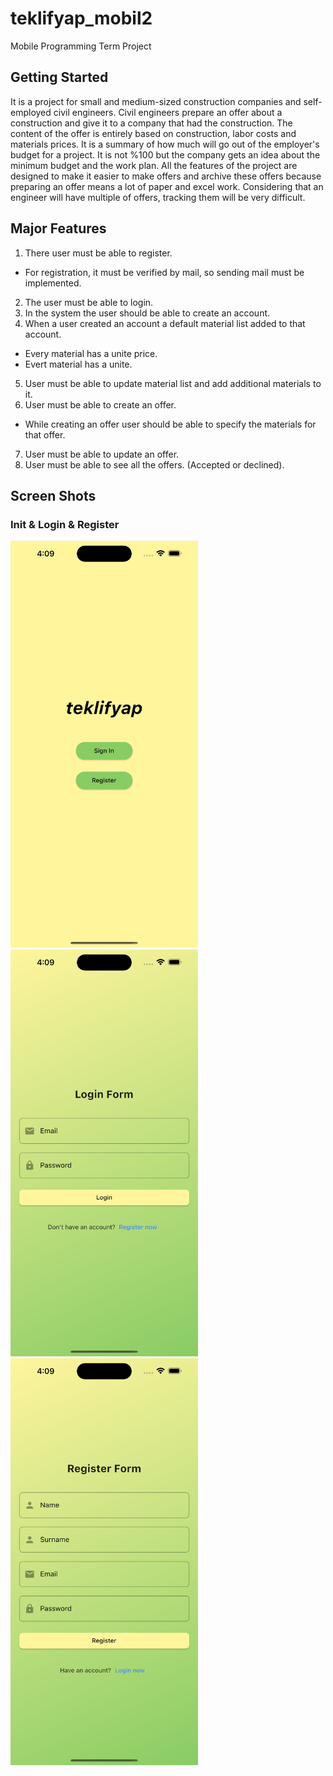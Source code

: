 # teklifyap_mobil2

Mobile Programming Term Project

## Getting Started

It is a project for small and medium-sized construction companies and self-employed civil engineers. Civil engineers prepare an offer about a construction and give it to a company that had the construction. The content of the offer is entirely based on construction, labor costs and materials prices. It is a summary of how much will go out of the employer's budget for a project. It is not %100 but the company gets an idea about the minimum budget and the work plan. 
 All the features of the project are designed to make it easier to make offers and archive these offers because preparing an offer means a lot of paper and excel work. Considering that an engineer will have multiple of offers, tracking them will be very difficult.

## Major Features

1.	There user must be able to register.
   *	For registration, it must be verified by mail, so sending mail must be implemented.
2.	The user must be able to login.
3.	In the system the user should be able to create an account.
4.	When a user created an account a default material list added to that account.
   *	Every material has a unite price.
   *	Evert material has a unite.
5.	User must be able to update material list and add additional materials to it.
6.	User must be able to create an offer.
   *	While creating an offer user should be able to specify the materials for that offer.
7.	User must be able to update an offer.
8.	User must be able to see all the offers. (Accepted or declined).

## Screen Shots

### Init & Login & Register

<img src="ss/init.png" alt="init" style="width:300px;"/> <img src="ss/login.png" alt="login" style="width:300px;"/> <img src="ss/register.png" alt="register" style="width:300px;"/>

